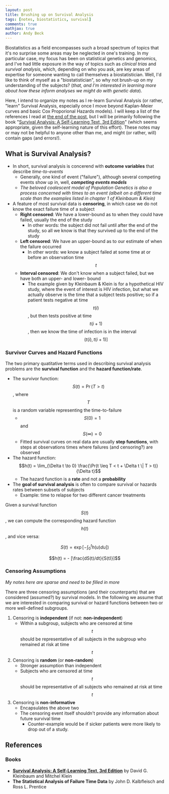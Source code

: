 ```yaml
---
layout: post
title: Brushing up on Survival Analysis
tags: [notes, biostatistics, survival]
comments: true
mathjax: true
author: Andy Beck
---
```


Biostatistics as a field encompasses such a broad spectrum of topics that it's no surprise some areas may be neglected in one's training. In my particular case, my focus has been on statistical genetics and genomics, and I've had little exposure in the way of topics such as *clinical trias* and *survival analysis*, which, depending on who you ask, are key areas of expertise for someone wanting to call themselves a biostatistician. Well, I'd like to think of myself as a "biostatistician", so why not brush-up on my understanding of the subjects? (*that, and I'm interested in learning more about how these inform analyses we might do with genetic data*). 

Here, I intend to organize my notes as I re-learn Survival Analysis  (or rather, "learn" Survival Analysis, especially once I move beyond Kaplan-Meier curves and basic Cox Proporional Hazards models). I will keep a list of the references I read at [the end of the post](#references), but I will be primarily following the book "[Survival Analysis: A Self-Learning Text, 3rd Edition](https://link.springer.com/book/10.1007/978-1-4419-6646-9)" (which seems appropriate, given the self-learning nature of this effort). These notes may or may not be helpful to anyone other than me, and might (or rather, will) contain gaps (and errors!).

## What is Survival Analysis?

* In short, survival analysis is concerend with **outcome variables** that describe *time-to-events*
    * Generally, one kind of event ("failure"), although several competing events show up in, well, _**competing events models**_
    * *The beloved coalescent model of Population Genetics is also a process concerned with times to an event (albeit on a different time scale than the examples listed in chapter 1 of Kleinbaum & Klein)*
* A feature of most survival data is **censoring**, in which case we do not know the exact failure time of a subject
    * **Right censored**: We have a lower-bound as to when they could have failed, usually the end of the study
        * In other words: the subject did not fail until after the end of the study, so all we know is that they survived up to the end of the study
    * **Left censored**: We have an upper-bound as to our estimate of when the failure occurred
        * In other words: we know a subject failed at some time at or before an observation time $$t$$
    * **Interval censored**: We don't know when a subject failed, but we have both an upper- and lower- bound
        * The example given by Kleinbaum & Klein is for a hypothetical HIV study, where the event of interest is HIV infection, but what we actually observe is the time that a subject tests positive; so if a patient tests negative at time $$t(i)$$, but then tests positive at time $$t(i+1)$$, then we know the time of infection is in the interval $$(t(i),t(i+1)]$$

### Survivor Curves and Hazard Functions

The two primary quatitative terms used in describing survival analysis problems are the **survival function** and the **hazard function/rate**.

* The survivor function: $$S(t) = \Pr(T > t)$$, where $$T$$ is a random variable representing the time-to-failure
    * $$S(0) = 1$$ and $$S(\infty) = 0$$
    * Fitted survival curves on real data are usually **step functions**, with steps at observations times where failures (and censoring?) are observed
* The hazard function: $$h(t) = \lim_{\Delta t \to 0} \frac{\Pr(t \leq T < t + \Delta t \| T > t)}{\Delta t}$$
    * The hazard function is a **rate** and not a **probability**
* The **goal of survival analysis** is often to compare survival or hazards rates between subsets of subjects
    * Example: time to relapse for two different cancer treatments

Given a survival function $$S(t)$$, we can compute the corresponding hazard function $$h(t)$$, and vice versa:

$$S(t) = \exp [-\int_{0}^{t} h(u)du])$$

$$h(t) = - [\frac{dS(t)/dt}{S(t)}]$$


### Censoring Assumptions

*My notes here are sparse and need to be filled in more*

There are three censoring assumptions (and their counterparts) that are considered (assumed?) by survival models. In the following we assume that we are interested in comparing survival or hazard functions between two or more well-defined subgroups.

1. Censoring is **independent** (if not: **non-independent**)
    * Within a subgroup, subjects who are censored at time $$t$$ should be representative of all subjects in the subgroup who remained at risk at time $$t$$
2. Censoring is **random** (or **non-random**)
    * Stronger assumption than independent
    * Subjects who are censored at time $$t$$ should be representative of all subjects who remained at risk at time $$t$$
3. Censoring is **non-informative**
    * Encapsulates the above two
    * The censoring event itself shouldn't provide any information about future survival time
        * Counter-example would be if sicker patients were more likely to drop out of a study.

<a id="references"></a>
## References

### Books

* __[Survival Analysis: A Self-Learning Text, 3rd Edition](https://link.springer.com/book/10.1007/978-1-4419-6646-9)__ by David G. Kleinbaum and Mitchel Klein
* __The Statistical Analysis of Failure Time Data__ by John D. Kalbfleisch and Ross L. Prentice